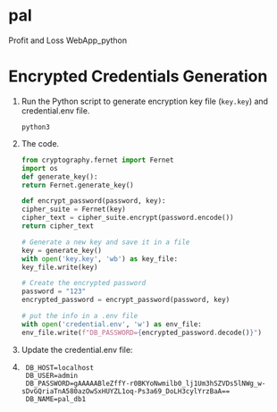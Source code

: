 # pal
Profit and Loss WebApp_python

# Encrypted Credentials Generation

1. Run the Python script to generate encryption key file (`key.key`) and credential.env file.

    ```
    python3 
    ```

2. The code.

    ```python
    from cryptography.fernet import Fernet
    import os
    def generate_key():
    return Fernet.generate_key()

    def encrypt_password(password, key):
    cipher_suite = Fernet(key)
    cipher_text = cipher_suite.encrypt(password.encode())
    return cipher_text

    # Generate a new key and save it in a file
    key = generate_key()
    with open('key.key', 'wb') as key_file:
    key_file.write(key)

    # Create the encrypted password
    password = "123"
    encrypted_password = encrypt_password(password, key)

    # put the info in a .env file
    with open('credential.env', 'w') as env_file:
    env_file.write(f"DB_PASSWORD={encrypted_password.decode()}")

    ```

3. Update the credential.env file:
4. ```
    DB_HOST=localhost
    DB_USER=admin
    DB_PASSWORD=gAAAAABleZffY-r0BKYoNwmilb0_lj1Um3hSZVDs5lNWg_w-sDvGQriaTnA580azOwSxHUYZL1oq-Ps3a69_DoLH3cylYrzBaA==
    DB_NAME=pal_db1
   ```
